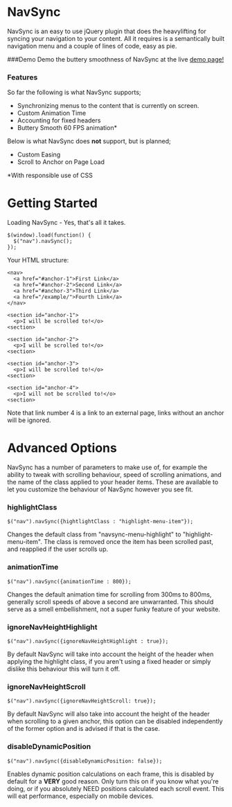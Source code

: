 # NavSync

NavSync is an easy to use jQuery plugin that does the heavylifting for syncing your navigation to your content. All it requires is a semantically built navigation menu and a couple of lines of code, easy as pie.

###Demo
Demo the buttery smoothness of NavSync at the live [demo page!](http://www.ryanpark.co.uk/navsync)

### Features
So far the following is what NavSync supports;
  - Synchronizing menus to the content that is currently on screen.
  - Custom Animation Time
  - Accounting for fixed headers
  - Buttery Smooth 60 FPS animation*


Below is what NavSync does **not** support, but is planned;
  -  Custom Easing
  -  Scroll to Anchor on Page Load

*With responsible use of CSS

# Getting Started
Loading NavSync - Yes, that's all it takes.
```
$(window).load(function() {
  $("nav").navSync();
});
```
Your HTML structure:
```
<nav>
  <a href="#anchor-1">First Link</a>
  <a href="#anchor-2">Second Link</a>
  <a href="#anchor-3">Third Link</a>
  <a href="/example/">Fourth Link</a>
</nav>

<section id="anchor-1">
  <p>I will be scrolled to!</o>
<section>

<section id="anchor-2">
  <p>I will be scrolled to!</o>
<section>

<section id="anchor-3">
  <p>I will be scrolled to!</o>
<section>

<section id="anchor-4">
  <p>I will not be scrolled to!</o>
<section>
```

Note that link number 4 is a link to an external page, links without an anchor will be ignored.

# Advanced Options
NavSync has a number of parameters to make use of, for example the ability to tweak with scrolling behaviour, speed of scrolling animations, and the name of the class applied to your header items. These are available to let you customize the behaviour of NavSync however you see fit.
### highlightClass
```
$("nav").navSync({hightlightClass : "highlight-menu-item"});
```
Changes the default class from "navsync-menu-highlight" to "highlight-menu-item". The class is removed once the item has been scrolled past, and reapplied if the user scrolls up.
### animationTime
```
$("nav").navSync({animationTime : 800});
```
Changes the default animation time for scrolling from 300ms to 800ms, generally scroll speeds of above a second are unwarranted. This should serve as a smell embellishment, not a super funky feature of your website.
### ignoreNavHeightHighlight
```
$("nav").navSync({ignoreNavHeightHighlight : true});
```
By default NavSync will take into account the height of the header when applying the highlight class, if you aren't using a fixed header or simply dislike this behaviour this will turn it off.
### ignoreNavHeightScroll
```
$("nav").navSync({ignoreNavHeightScroll: true});
```
By default NavSync will also take into account the height of the header when scrolling to a given anchor, this option can be disabled independently of the former option and is advised if that is the case.
### disableDynamicPosition
```
$("nav").navSync({disableDynamicPosition: false});
```
Enables dynamic position calculations on each frame, this is disabled by default for a **VERY** good reason. Only turn this on if you know what you're doing, or if you absolutely NEED positions calculated each scroll event. This will eat performance, especially on mobile devices.
